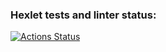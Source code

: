 ### Hexlet tests and linter status:
[![Actions Status](https://github.com/Meliokai/frontend-project-44/actions/workflows/hexlet-check.yml/badge.svg)](https://github.com/Meliokai/frontend-project-44/actions)